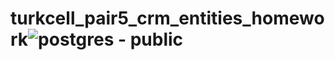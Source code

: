 # turkcell_pair5_crm_entities_homework![postgres - public](https://github.com/user-attachments/assets/ce4d3e45-35ac-4e97-9f6e-98d4616f6e28)
